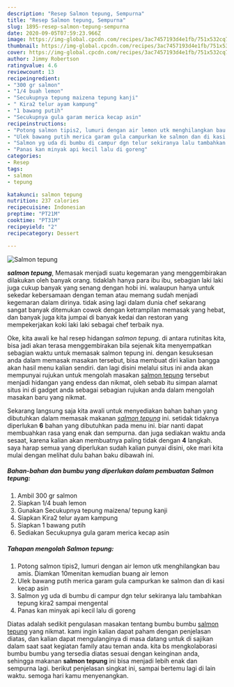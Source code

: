 ```yaml
---
description: "Resep Salmon tepung, Sempurna"
title: "Resep Salmon tepung, Sempurna"
slug: 1895-resep-salmon-tepung-sempurna
date: 2020-09-05T07:59:23.966Z
image: https://img-global.cpcdn.com/recipes/3ac7457193d4e1fb/751x532cq70/salmon-tepung-foto-resep-utama.jpg
thumbnail: https://img-global.cpcdn.com/recipes/3ac7457193d4e1fb/751x532cq70/salmon-tepung-foto-resep-utama.jpg
cover: https://img-global.cpcdn.com/recipes/3ac7457193d4e1fb/751x532cq70/salmon-tepung-foto-resep-utama.jpg
author: Jimmy Robertson
ratingvalue: 4.6
reviewcount: 13
recipeingredient:
- "300 gr salmon"
- "1/4 buah lemon"
- "Secukupnya tepung maizena tepung kanji"
- " Kira2 telur ayam kampung"
- "1 bawang putih"
- "Secukupnya gula garam merica kecap asin"
recipeinstructions:
- "Potong salmon tipis2, lumuri dengan air lemon utk menghilangkan bau amis. Diamkan 10menitan kemudian buang air lemon"
- "Ulek bawang putih merica garam gula campurkan ke salmon dan di kasi kecap asin"
- "Salmon yg uda di bumbu di campur dgn telur sekiranya lalu tambahkan tepung kira2 sampai mengental"
- "Panas kan minyak api kecil lalu di goreng"
categories:
- Resep
tags:
- salmon
- tepung

katakunci: salmon tepung 
nutrition: 237 calories
recipecuisine: Indonesian
preptime: "PT21M"
cooktime: "PT31M"
recipeyield: "2"
recipecategory: Dessert

---
```



![Salmon tepung](https://img-global.cpcdn.com/recipes/3ac7457193d4e1fb/751x532cq70/salmon-tepung-foto-resep-utama.jpg)

<b><i>salmon tepung</i></b>, Memasak menjadi suatu kegemaran yang menggembirakan dilakukan oleh banyak orang. tidaklah hanya para ibu ibu, sebagian laki laki juga cukup banyak yang senang dengan hobi ini. walaupun hanya untuk sekedar kebersamaan dengan teman atau memang sudah menjadi kegemaran dalam dirinya. tidak asing lagi dalam dunia chef sekarang sangat banyak ditemukan cowok dengan ketrampilan memasak yang hebat, dan banyak juga kita jumpai di banyak kedai dan restoran yang mempekerjakan koki laki laki sebagai chef terbaik nya.



Oke, kita awali ke hal resep hidangan <i>salmon tepung</i>. di antara rutinitas kita, bisa jadi akan terasa menggembirakan bila sejenak kita menyempatkan sebagian waktu untuk memasak salmon tepung ini. dengan kesuksesan anda dalam memasak masakan tersebut, bisa membuat diri kalian bangga akan hasil menu kalian sendiri. dan lagi disini melalui situs ini anda akan mempunyai rujukan untuk mengolah masakan <u>salmon tepung</u> tersebut menjadi hidangan yang endess dan nikmat, oleh sebab itu simpan alamat situs ini di gadget anda sebagai sebagian rujukan anda dalam mengolah masakan baru yang nikmat.


Sekarang langsung saja kita awali untuk menyediakan bahan bahan yang dibutuhkan dalam memasak makanan <u><i>salmon tepung</i></u> ini. setidak tidaknya diperlukan <b>6</b> bahan yang dibutuhkan pada menu ini. biar nanti dapat membuahkan rasa yang enak dan sempurna. dan juga sediakan waktu anda sesaat, karena kalian akan membuatnya paling tidak dengan <b>4</b> langkah. saya harap semua yang diperlukan sudah kalian punyai disini, oke mari kita mulai dengan melihat dulu bahan baku dibawah ini.

<!--inarticleads1-->

##### Bahan-bahan dan bumbu yang diperlukan dalam pembuatan Salmon tepung:

1. Ambil 300 gr salmon
1. Siapkan 1/4 buah lemon
1. Gunakan Secukupnya tepung maizena/ tepung kanji
1. Siapkan  Kira2 telur ayam kampung
1. Siapkan 1 bawang putih
1. Sediakan Secukupnya gula garam merica kecap asin




<!--inarticleads2-->

##### Tahapan mengolah Salmon tepung:

1. Potong salmon tipis2, lumuri dengan air lemon utk menghilangkan bau amis. Diamkan 10menitan kemudian buang air lemon
1. Ulek bawang putih merica garam gula campurkan ke salmon dan di kasi kecap asin
1. Salmon yg uda di bumbu di campur dgn telur sekiranya lalu tambahkan tepung kira2 sampai mengental
1. Panas kan minyak api kecil lalu di goreng




Diatas adalah sedikit pengulasan masakan tentang bumbu bumbu <u>salmon tepung</u> yang nikmat. kami ingin kalian dapat paham dengan penjelasan diatas, dan kalian dapat mengulanginya di masa datang untuk di sajikan dalam saat saat kegiatan family atau teman anda. kita bs mengkolaborasi bumbu bumbu yang tersedia diatas sesuai dengan keinginan anda, sehingga makanan <b>salmon tepung</b> ini bisa menjadi lebih enak dan sempurna lagi. berikut penjelasan singkat ini, sampai bertemu lagi di lain waktu. semoga hari kamu menyenangkan.
